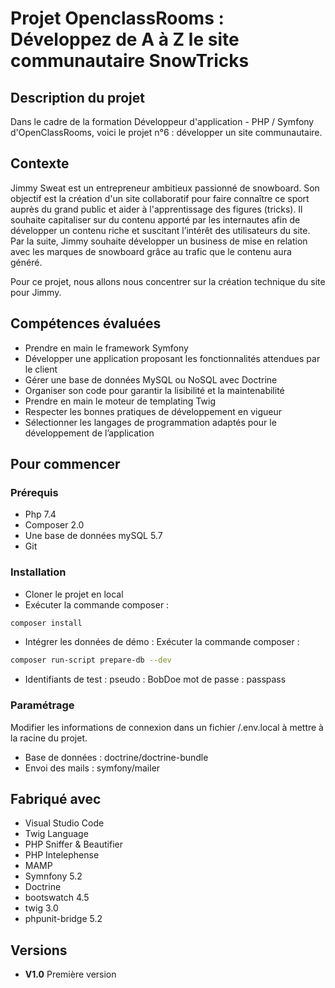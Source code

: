 # Projet OpenclassRooms : Développez de A à Z le site communautaire SnowTricks

## Description du projet

Dans le cadre de la formation Développeur d'application - PHP / Symfony d'OpenClassRooms, voici le projet n°6 : développer un site communautaire.

## Contexte
Jimmy Sweat est un entrepreneur ambitieux passionné de snowboard. 
Son objectif est la création d'un site collaboratif pour faire connaître ce sport auprès du grand public et aider à l'apprentissage des figures (tricks).
Il souhaite capitaliser sur du contenu apporté par les internautes afin de développer un contenu riche et suscitant l’intérêt des utilisateurs du site. 
Par la suite, Jimmy souhaite développer un business de mise en relation avec les marques de snowboard grâce au trafic que le contenu aura généré.

Pour ce projet, nous allons nous concentrer sur la création technique du site pour Jimmy.

## Compétences évaluées

- Prendre en main le framework Symfony
- Développer une application proposant les fonctionnalités attendues par le client
- Gérer une base de données MySQL ou NoSQL avec Doctrine
- Organiser son code pour garantir la lisibilité et la maintenabilité
- Prendre en main le moteur de templating Twig
- Respecter les bonnes pratiques de développement en vigueur
- Sélectionner les langages de programmation adaptés pour le développement de l’application


## Pour commencer

### Prérequis

- Php 7.4
- Composer 2.0
- Une base de données mySQL 5.7
- Git

### Installation

- Cloner le projet en local
- Exécuter la commande composer :
```bash
composer install
```
- Intégrer les données de démo : Exécuter la commande composer : 
```bash
composer run-script prepare-db --dev
```
- Identifiants de test :
pseudo : BobDoe 
mot de passe : passpass


### Paramétrage

Modifier les informations de connexion dans un fichier /.env.local à mettre à la racine du projet.
- Base de données : doctrine/doctrine-bundle
- Envoi des mails : symfony/mailer


## Fabriqué avec

* Visual Studio Code
* Twig Language
* PHP Sniffer & Beautifier
* PHP Intelephense
* MAMP
* Symnfony 5.2
* Doctrine
* bootswatch 4.5 
* twig 3.0
* phpunit-bridge 5.2

## Versions

- **V1.0** Première version